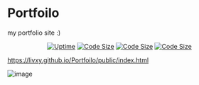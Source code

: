 # Portfoilo
my portfolio site :)

<p align="center">
        <a href="https://github.com/livxy/Portfolio"><img alt="Uptime" src="https://img.shields.io/uptimerobot/ratio/7/m793076581-2e8a8b60d1e6adb709290fa3" /></a>
        <a href="https://github.com/livxy/Portfolio"><img alt="Code Size" src="https://img.shields.io/github/repo-size/livxy/Portfolio" /></a>
        <a href="https://github.com/livxy/Portfolio"><img alt="Code Size" src="https://img.shields.io/github/directory-file-count/livxy/Portfolio" /></a>
        <a href="https://github.com/livxy/Portfolio"><img alt="Code Size" src="https://tokei.ekzhang.com/b1/github/livxy/Portfolio" /></a>
</p>

https://livxy.github.io/Portfoilo/public/index.html

![image](https://user-images.githubusercontent.com/67598470/202283353-d9675aa6-44b0-4b8f-849f-abb0c230c0eb.png)
